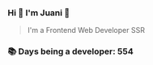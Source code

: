 ### Hi 👋 I&#39;m Juani 🦁

> I&#39;m a Frontend Web Developer SSR

### 📚 Days being a developer: 554
